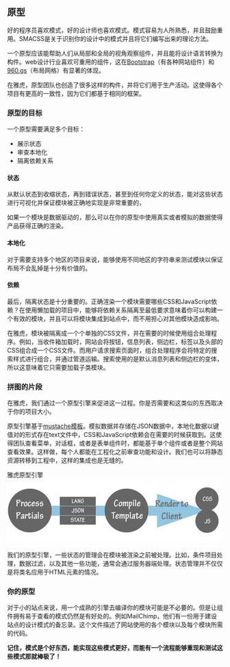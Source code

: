 ## 原型

好的程序员喜欢模式，好的设计师也喜欢模式。模式容易为人所熟悉，并且鼓励重用。SMACSS是关于识别你的设计中的模式并且将它们编写出来的理论方法。

一个原型应该能帮助人们从局部和全局的视角观察组件，并且能将设计语言转换为构件。web设计行业喜欢可重用的组件，这在[Bootstrap](http://twitter.github.com/bootstrap/)（有各种网站组件）和[960.gs](http://960.gs/)（布局网格）有显著的体现。

在雅虎，原型团队也创造了很多这样的构件，并将它们用于生产活动。这使得各个项目有更高的一致性，因为它们都基于相同的框架。

### 原型的目标

一个原型需要满足多个目标：

+ 展示状态
+ 审查本地化
+ 隔离依赖关系


#### 状态
从默认状态到收缩状态，再到错误状态，甚至到任何你定义的状态，能对这些状态进行可视化并保证模块被正确地实现是非常重要的，

如果一个模块是数据驱动的，那么可以在你的原型中使用真实或者模拟的数据使得产品获得正确的渲染。

#### 本地化

对于需要支持多个地区的项目来说，能够使用不同地区的字符串来测试模块以保证布局不会乱掉是十分有价值的。

#### 依赖

最后，隔离状态是十分重要的。正确渲染一个模块需要哪些CSS和JavaScript依赖？在使用懒加载的项目中，能够将依赖关系隔离至最低要求意味着你可以构建一个有效的模块，并且可以将模块集成到站点中，而不用担心对其他模块造成影响。

在雅虎，模块被隔离成一个个单独的CSS文件，并在需要的时候使用组合处理程序。例如，当收件箱加载时，网站会将按钮，信息列表，侧边栏，标签以及头部的CSS组合成一个CSS文件。而用户请求搜索页面时，组合处理程序会将特定的搜索样式进行组合，并通过管道运输。搜索使用的是默认消息列表和侧边栏的变体，所以这意味着它只需要加载子类模块。


### 拼图的片段

在雅虎，我们通过一个原型引擎来促进这一过程。你是否需要和这类似的东西取决于你的项目大小。

原型引擎基于[mustache模板](http://mustache.github.com/)。模拟数据并存储在JSON数据中，本地化数据以键值对的形式存在text文件中，CSS和JavaScript依赖会在需要的时候获取到。这使得团队查看菜单，对话框，或者是表单组件时，都能基于单个组件或者是整个网站查看效果。这样做，每个人都能在工程化之前审查功能和设计。我们也可以将静态资源转移到工程中，这样的集成也是无缝的。

雅虎原型引擎
![雅虎原型引擎](../assets/13-1.png)

我们的原型引擎，一些状态的管理会在模块被渲染之前被处理。比如，条件项目处理，数据过滤，以及其他一些功能，通常会通过服务器端处理。状态管理并不仅仅是将类名应用于HTML元素的情况。

### 你的原型

对于小的站点来说，用一个成熟的引擎去编译你的模块可能是不必要的。但是让组件拥有易于查看的模式仍然是有好处的。例如MailChimp，他们有一份用于建设站点的设计模式的备忘录。这个文件描述了网站使用的各个模块以及每个模块所需的代码。

**记住，模式是个好东西，能实现这些模式更好，而能有一个流程能够重现和测试这些模式那就棒极了！**